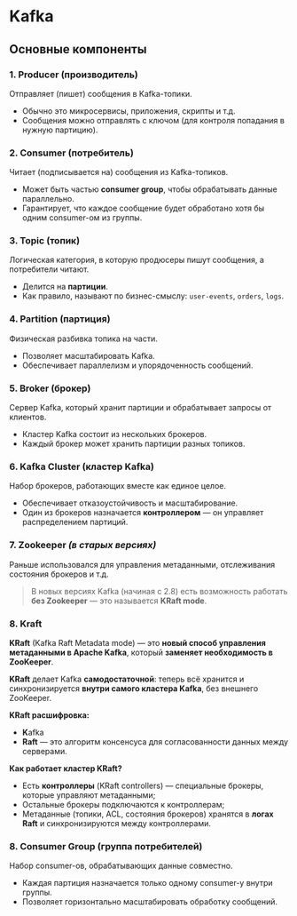 # Kafka

## Основные компоненты

### 1. **Producer (производитель)**

Отправляет (пишет) сообщения в Kafka-топики.

- Обычно это микросервисы, приложения, скрипты и т.д.
- Сообщения можно отправлять с ключом (для контроля попадания в нужную
  партицию).

### 2. **Consumer (потребитель)**

Читает (подписывается на) сообщения из Kafka-топиков.

- Может быть частью **consumer group**, чтобы обрабатывать данные параллельно.
- Гарантирует, что каждое сообщение будет обработано хотя бы одним consumer-ом
  из группы.

### 3. **Topic (топик)**

Логическая категория, в которую продюсеры пишут сообщения, а потребители читают.

- Делится на **партиции**.
- Как правило, называют по бизнес-смыслу: `user-events`, `orders`, `logs`.

### 4. **Partition (партиция)**

Физическая разбивка топика на части.

- Позволяет масштабировать Kafka.
- Обеспечивает параллелизм и упорядоченность сообщений.

### 5. **Broker (брокер)**

Сервер Kafka, который хранит партиции и обрабатывает запросы от клиентов.

- Кластер Kafka состоит из нескольких брокеров.
- Каждый брокер может хранить партиции разных топиков.

### 6. **Kafka Cluster (кластер Kafka)**

Набор брокеров, работающих вместе как единое целое.

- Обеспечивает отказоустойчивость и масштабирование.
- Один из брокеров назначается **контроллером** — он управляет распределением
  партиций.

### 7. **Zookeeper** *(в старых версиях)*

Раньше использовался для управления метаданными, отслеживания состояния брокеров
и т.д.

> В новых версиях Kafka (начиная с 2.8) есть возможность работать **без
Zookeeper** — это называется **KRaft mode**.

### 8. Kraft

**KRaft** (Kafka Raft Metadata mode) — это **новый способ управления метаданными
в Apache Kafka**, который **заменяет необходимость в ZooKeeper**.

**KRaft** делает Kafka **самодостаточной**: теперь всё хранится и
синхронизируется **внутри самого кластера Kafka**, без внешнего ZooKeeper.

**KRaft расшифровка:**

- **K**afka
- **Raft** — это алгоритм консенсуса для согласованности данных между серверами.

**Как работает кластер KRaft?**

- Есть **контроллеры** (KRaft controllers) — специальные брокеры, которые
  управляют метаданными;
- Остальные брокеры подключаются к контроллерам;
- Метаданные (топики, ACL, состояния брокеров) хранятся в **логах Raft** и
  синхронизируются между контроллерами.

### 8. **Consumer Group (группа потребителей)**

Набор consumer-ов, обрабатывающих данные совместно.

- Каждая партиция назначается только одному consumer-у внутри группы.
- Позволяет горизонтально масштабировать обработку сообщений.
